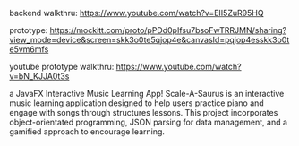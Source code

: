 backend walkthru: https://www.youtube.com/watch?v=EII5ZuR95HQ


prototype: https://mockitt.com/proto/pPDd0pIfsu7bsoFwTRRJMN/sharing?view_mode=device&screen=skk3o0te5qjop4e&canvasId=pqjop4esskk3o0te5vm6mfs


youtube prototype walkthru: https://www.youtube.com/watch?v=bN_KJJA0t3s


a JavaFX Interactive Music Learning App! Scale-A-Saurus is an interactive music learning application designed to help users practice piano and engage with songs through structures lessons. This project incorporates object-orientated programming, JSON parsing for data management, and a gamified approach to encourage learning. 
